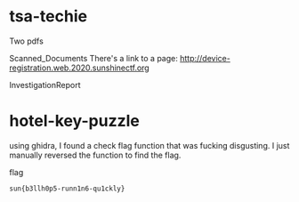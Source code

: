 # tsa-techie

Two pdfs

Scanned_Documents
There's a link to a page: http://device-registration.web.2020.sunshinectf.org

InvestigationReport

# hotel-key-puzzle

using ghidra, I found a check flag function that was fucking disgusting.
I just manually reversed the function to find the flag.

flag
```
sun{b3llh0p5-runn1n6-qu1ckly}
```